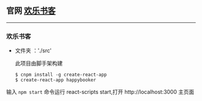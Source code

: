 ## 官网 [欢乐书客](https://www.hbooker.com/)
---
### 欢乐书客

* 文件夹 ：'./src'

    此项目由脚手架构建

    ```
    $ cnpm install -g create-react-app
    $ create-react-app happybooker
    ```

输入 `npm start` 命令运行 react-scripts start,打开 http://localhost:3000 主页面
